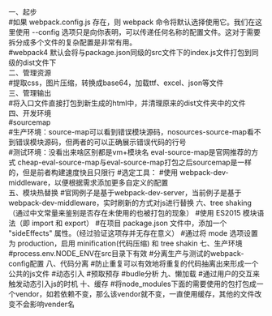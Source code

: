 一、起步  
#如果 webpack.config.js 存在，则 webpack 命令将默认选择使用它。我们在这里使用 --config 选项只是向你表明，可以传递任何名称的配置文件。这对于需要拆分成多个文件的复杂配置是非常有用。  
#webpack4 默认会将与package.json同级的src文件下的index.js文件打包到同级的dist文件下  
二、管理资源  
#提取css，图片压缩，转换成base64，加载ttf、excel、json等文件  
三、管理输出  
#将入口文件直接打包到新生成的html中，并清理原来的dist文件夹中的文件  
四、开发环境  
#sourcemap  
#生产环境：source-map可以看到错误模块源码，nosources-source-map看不到错误模块源码，但两者的可以正确展示错误代码的行号  
#测试环境：没看出来啥区别都是vm+模块名  eval-source-map是官网推荐的方式  cheap-eval-source-map与eval-source-map打包之后sourcemap是一样的，但是前者构建速度快且只限行
#选定工具：
#使用 webpack-dev-middleware，以便根据需求添加更多自定义的配置  
五、模块热替换
#官网例子是基于webpack-dev-server，当前例子是基于webpack-dev-middleware，实时刷新的方式对js进行替换
六、tree shaking（通过中文常量来鉴别是否存在未使用的也被打包的现象）
#使用 ES2015 模块语法（即 import 和 export）
#在项目 package.json 文件中，添加一个 "sideEffects" 属性。（经过验证这项存并无存在意义）
#通过将 mode 选项设置为 production，启用 minification(代码压缩) 和 tree shakin
七、生产环境
#process.env.NODE_ENV在src目录下有效
#分离生产与测试的webpack-config配置
八、代码分离
#防止重复可以有效地将重复的代码抽离出来形成一个公共的js文件
#动态引入
#预取预存
#budle分析
九、懒加载
#通过用户的交互来触发动态引入js的时机
十、缓存
#将node_modules下面的需要使用的包打包成一个vendor，如若依赖不变，那么该vendor就不变，一直使用缓存，其他的文件改变不会影响vender名